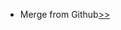 - Merge from Github[>>](https://github.com/wagnerhsu/packt-ASP.NET-Core-5-for-Beginners/compare/master...PacktPublishing:master)